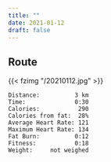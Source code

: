 ```yaml
---
title: ""
date: 2021-01-12
draft: false
---
```




## Route


{{< fzimg "/20210112.jpg" >}}

```
Distance:          3 km
Time:              0:30
Calories:           290 
Calories from fat:  28%
Average Heart Rate: 121
Maximum Heart Rate: 134
Fat Burn:          0:12
Fitness:           0:18
Weight:     not weighed
```
